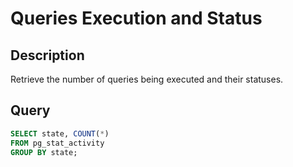 # Queries Execution and Status

## Description
Retrieve the number of queries being executed and their statuses.

## Query
```sql
SELECT state, COUNT(*) 
FROM pg_stat_activity 
GROUP BY state;